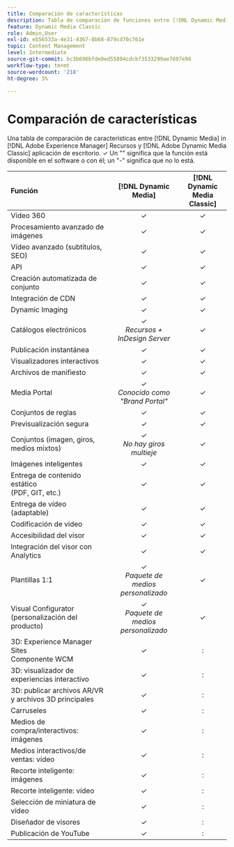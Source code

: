 ```yaml
---
title: Comparación de características
description: Tabla de comparación de funciones entre [!DNL Dynamic Media] in [!DNL Adobe Experience Manager] Recursos y [!DNL Adobe Dynamic Media Classic] aplicación de escritorio.
feature: Dynamic Media Classic
role: Admin,User
exl-id: eb56533a-4e31-4367-8b68-879cd70c761e
topic: Content Management
level: Intermediate
source-git-commit: bc3b696bfde0ed55894cdcbf3533299ae7697e98
workflow-type: tm+mt
source-wordcount: '218'
ht-degree: 3%

---
```


# Comparación de características

Una tabla de comparación de características entre [!DNL Dynamic Media] in [!DNL Adobe Experience Manager] Recursos y [!DNL Adobe Dynamic Media Classic] aplicación de escritorio. ✓ Un &quot;&quot; significa que la función está disponible en el software o con él; un &quot;-&quot; significa que no lo está.

| Función | [!DNL Dynamic Media] | [!DNL Dynamic Media<br>Classic] |
| :--- | :---: | :---: |
| Vídeo 360 | ✓ | ✓ |
| Procesamiento avanzado de imágenes | ✓ | ✓ |
| Vídeo avanzado (subtítulos, SEO) | ✓ | ✓ |
| API | ✓ | ✓ |
| Creación automatizada de conjunto | ✓ | ✓ |
| Integración de CDN | ✓ | ✓ |
| Dynamic Imaging | ✓ | ✓ |
| Catálogos electrónicos | ✓<br>*Recursos + InDesign Server* | ✓ |
| Publicación instantánea | ✓ | ✓ |
| Visualizadores interactivos | ✓ | ✓ |
| Archivos de manifiesto | ✓ | ✓ |
| Media Portal | ✓<br>*Conocido como &quot;Brand Portal&quot;* | ✓ |
| Conjuntos de reglas | ✓ | ✓ |
| Previsualización segura | ✓ | ✓ |
| Conjuntos (imagen, giros, medios mixtos) | ✓<br>*No hay giros multieje* | ✓ |
| Imágenes inteligentes | ✓ | ✓ |
| Entrega de contenido estático<br>(PDF, GIT, etc.) | ✓ | ✓ |
| Entrega de vídeo (adaptable) | ✓ | ✓ |
| Codificación de vídeo | ✓ | ✓ |
| Accesibilidad del visor | ✓ | ✓ |
| Integración del visor con Analytics | ✓ | ✓ |
| Plantillas 1:1 | ✓<br>*Paquete de medios personalizado* | ✓ |
| Visual Configurator<br>(personalización del producto) | ✓<br>*Paquete de medios personalizado* | ✓ |
| 3D: Experience Manager Sites<br>Componente WCM | ✓ | : |
| 3D: visualizador de experiencias interactivo | ✓ | : |
| 3D: publicar archivos AR/VR y archivos 3D principales | ✓ | : |
| Carruseles | ✓ | : |
| Medios de compra/interactivos: imágenes | ✓ | : |
| Medios interactivos/de ventas: vídeo | ✓ | : |
| Recorte inteligente: imágenes | ✓ | : |
| Recorte inteligente: vídeo | ✓ | : |
| Selección de miniatura de vídeo | ✓ | : |
| Diseñador de visores | ✓ | : |
| Publicación de YouTube | ✓ | : |
